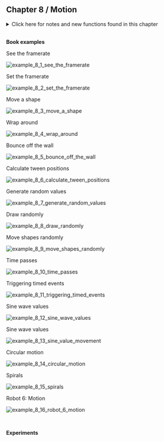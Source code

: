 
## Chapter 8 / Motion


<details>
<summary markdown="span">Click here for notes and new functions found in this chapter</summary>

- frameRate() Processing uses float values to create fluid motion
- variable: direction
- Tweening: With a few lines of code, you can set up the start position and the stop position, then calculate the in- between (tween) positions at each frame. 
- random() We can simulate the unpredictable qualities of the world by generating random numbers. The random() func- tion calculates these values; we can set a range to tune the amount of disarray in a program. Note: behaves differently from the random module included in the Python standard library.
- constrain() constrain() func- tion limits a value to a specific range, which can be used to keep x and y within the boundaries of the Display Window.
- randomSeed() function can be used to force random() to produce the same sequence of numbers each time a program is run. 
- millis() Every Processing program counts the amount of time in milliseconds that has passed since it was started. We can use this counter to trigger animations at specific times. The millis() function returns this counter value.
- sin() and cos() functions in Processing return values between −1 and 1 for the sine or cosine of the specified angle. Like arc(), the angles must be given in radian values. To be useful for drawing, the float values returned by sin() and cos() are usually multiplied by a larger value. 
- variable: sinval With the map() function, the sinval variable is converted from this range to values from 0 and 255. 
- sin() and cos() are used together, they can produce cir- cular motion. The cos() values provide the x coordinates, and the sin() values provide the y coordinates. Both are multiplied by a variable named scalar to change the radius of the move- ment and summed with an offset value to set the center of the circular motion. A slight change made to increase the scalar value at each frame produces a spiral, rather than a circle.

</details>


<br/>

**Book examples**



See the framerate

![example_8_1_see_the_framerate](https://github.com/dtolonen/Getting_started_with_Processing.py_book/blob/master/Chapter_8_Motion/example_8_1_see_the_framerate/frames/example_8_1_see_the_framerate.png)

Set the framerate

![example_8_2_set_the_framerate](https://github.com/dtolonen/Getting_started_with_Processing.py_book/blob/master/Chapter_8_Motion/example_8_2_set_the_framerate/frames/example_8_2_set_the_framerate.png)

Move a shape

![example_8_3_move_a_shape](https://github.com/dtolonen/Getting_started_with_Processing.py_book/blob/master/Chapter_8_Motion/example_8_3_move_a_shape/frames/SaveExample-0231.png)

Wrap around

![example_8_4_wrap_around](https://github.com/dtolonen/Getting_started_with_Processing.py_book/blob/master/Chapter_8_Motion/example_8_4_wrap_around/frames/SaveExample_8_4_tog.png)

Bounce off the wall

![example_8_5_bounce_off_the_wall](https://github.com/dtolonen/Getting_started_with_Processing.py_book/blob/master/Chapter_8_Motion/example_8_5_bounce_off_the_wall/frames/example_8_5_bounce_off_the_wall.png)

Calculate tween positions

![example_8_6_calculate_tween_positions](https://github.com/dtolonen/Getting_started_with_Processing.py_book/blob/master/Chapter_8_Motion/example_8_6_calculate_tween_positions/frames/example_8_6_calculate_tween_positions.png)

Generate random values

![example_8_7_generate_random_values](https://github.com/dtolonen/Getting_started_with_Processing.py_book/blob/master/Chapter_8_Motion/example_8_7_generate_random_values/frames/example_8_7_generate_random_values.png)

Draw randomly

![example_8_8_draw_randomly](https://github.com/dtolonen/Getting_started_with_Processing.py_book/blob/master/Chapter_8_Motion/example_8_8_draw_randomly/frames/example_8_8_draw_randomly.png)

Move shapes randomly

![example_8_9_move_shapes_randomly](https://github.com/dtolonen/Getting_started_with_Processing.py_book/blob/master/Chapter_8_Motion/example_8_9_move_shapes_randomly/frames/example_8_9_move_shapes_randomly.png)

Time passes

![example_8_10_time_passes](https://github.com/dtolonen/Getting_started_with_Processing.py_book/blob/master/Chapter_8_Motion/example_8_10_time_passes/frames/example_8_10_time_passes.png)

Triggering timed events

![example_8_11_triggering_timed_events](https://github.com/dtolonen/Getting_started_with_Processing.py_book/blob/master/Chapter_8_Motion/example_8_11_triggering_timed_events/frames/example_8_11_triggering_timed_events.png)

Sine wave values

![example_8_12_sine_wave_values](https://github.com/dtolonen/Getting_started_with_Processing.py_book/blob/master/Chapter_8_Motion/example_8_12_sine_wave_values/frames/SaveExample_8_12_tog.png)

Sine wave values

![example_8_13_sine_value_movement](https://github.com/dtolonen/Getting_started_with_Processing.py_book/blob/master/Chapter_8_Motion/example_8_13_sine_value_movement/frames/SaveExample_8_13_tog.png)

Circular motion

![example_8_14_circular_motion](https://github.com/dtolonen/Getting_started_with_Processing.py_book/blob/master/Chapter_8_Motion/example_8_14_circular_motion/frames/SaveExample_8_14_tog.png)

Spirals

![example_8_15_spirals](https://github.com/dtolonen/Getting_started_with_Processing.py_book/blob/master/Chapter_8_Motion/example_8_15_spirals/frames/SaveExample_8_15_tog.png)

Robot 6: Motion

![example_8_16_robot_6_motion](https://github.com/dtolonen/Getting_started_with_Processing.py_book/blob/master/Chapter_8_Motion/example_8_16_robot_6_motion/frames/example_8_16_robot_6_motion.png)



<br/>

**Experiments**

<br/>